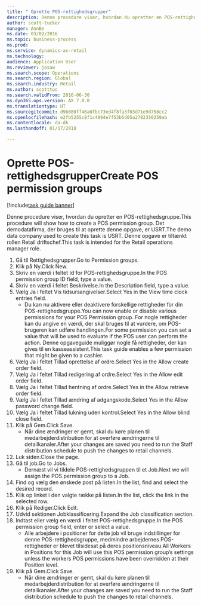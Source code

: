 ```yaml
--- 
title: " Oprette POS-rettighedsgrupper"
description: Denne procedure viser, hvordan du opretter en POS-rettighedsgruppe.
author: scott-tucker
manager: AnnBe
ms.date: 03/02/2016
ms.topic: business-process
ms.prod: 
ms.service: dynamics-ax-retail
ms.technology: 
audience: Application User
ms.reviewer: josaw
ms.search.scope: Operations
ms.search.region: Global
ms.search.industry: Retail
ms.author: scotttuc
ms.search.validFrom: 2016-06-30
ms.dyn365.ops.version: AX 7.0.0
ms.translationtype: HT
ms.sourcegitcommit: d9b080ff46a0fbc73ed4f8fa3f03d71e9d758cc2
ms.openlocfilehash: e2fb5255c8f1c4994e7f53b5d05a2782350259ab
ms.contentlocale: da-dk
ms.lasthandoff: 01/17/2018

---
```

# <a name="create-pos-permission-groups"></a><span data-ttu-id="6953d-103"> Oprette POS-rettighedsgrupper</span><span class="sxs-lookup"><span data-stu-id="6953d-103">Create POS permission groups</span></span>

[!include[task guide banner](../includes/task-guide-banner.md)]

<span data-ttu-id="6953d-104">Denne procedure viser, hvordan du opretter en POS-rettighedsgruppe.</span><span class="sxs-lookup"><span data-stu-id="6953d-104">This procedure will show how to create a POS permission group.</span></span> <span data-ttu-id="6953d-105">Det demodatafirma, der bruges til at oprette denne opgave, er USRT.</span><span class="sxs-lookup"><span data-stu-id="6953d-105">The demo data company used to create this task is USRT.</span></span> <span data-ttu-id="6953d-106">Denne opgave er tiltænkt rollen Retail driftschef.</span><span class="sxs-lookup"><span data-stu-id="6953d-106">This task is intended for the Retail operations manager role.</span></span>

1. <span data-ttu-id="6953d-107">Gå til Rettighedsgrupper.</span><span class="sxs-lookup"><span data-stu-id="6953d-107">Go to Permission groups.</span></span>
2. <span data-ttu-id="6953d-108">Klik på Ny.</span><span class="sxs-lookup"><span data-stu-id="6953d-108">Click New.</span></span>
3. <span data-ttu-id="6953d-109">Skriv en værdi i feltet Id for POS-rettighedsgruppe.</span><span class="sxs-lookup"><span data-stu-id="6953d-109">In the POS permission group ID field, type a value.</span></span>
4. <span data-ttu-id="6953d-110">Skriv en værdi i feltet Beskrivelse.</span><span class="sxs-lookup"><span data-stu-id="6953d-110">In the Description field, type a value.</span></span>
5. <span data-ttu-id="6953d-111">Vælg Ja i feltet Vis tidsursangivelser.</span><span class="sxs-lookup"><span data-stu-id="6953d-111">Select Yes in the View time clock entries field.</span></span>
    * <span data-ttu-id="6953d-112">Du kan nu aktivere eller deaktivere forskellige rettigheder for din POS-rettighedsgruppe.</span><span class="sxs-lookup"><span data-stu-id="6953d-112">You can now enable or disable various permissions for your POS Permission group.</span></span> <span data-ttu-id="6953d-113">For nogle rettigheder kan du angive en værdi, der skal bruges til at vurdere, om POS-brugeren kan udføre handlingen.</span><span class="sxs-lookup"><span data-stu-id="6953d-113">For some permission you can set a value that will be used to evaluate if the POS user can perform the action.</span></span>  <span data-ttu-id="6953d-114">Denne opgaveguide muliggør nogle få rettigheder, der kan gives til en kasseassistent.</span><span class="sxs-lookup"><span data-stu-id="6953d-114">This task guide enables a few permission that might be given to a cashier.</span></span>  
6. <span data-ttu-id="6953d-115">Vælg Ja i feltet Tillad oprettelse af ordre.</span><span class="sxs-lookup"><span data-stu-id="6953d-115">Select Yes in the Allow create order field.</span></span>
7. <span data-ttu-id="6953d-116">Vælg Ja i feltet Tillad redigering af ordre.</span><span class="sxs-lookup"><span data-stu-id="6953d-116">Select Yes in the Allow edit order field.</span></span>
8. <span data-ttu-id="6953d-117">Vælg Ja i feltet Tillad hentning af ordre.</span><span class="sxs-lookup"><span data-stu-id="6953d-117">Select Yes in the Allow retrieve order field.</span></span>
9. <span data-ttu-id="6953d-118">Vælg Ja i feltet Tillad ændring af adgangskode.</span><span class="sxs-lookup"><span data-stu-id="6953d-118">Select Yes in the Allow password change field.</span></span>
10. <span data-ttu-id="6953d-119">Vælg Ja i feltet Tillad lukning uden kontrol.</span><span class="sxs-lookup"><span data-stu-id="6953d-119">Select Yes in the Allow blind close field.</span></span>
11. <span data-ttu-id="6953d-120">Klik på Gem.</span><span class="sxs-lookup"><span data-stu-id="6953d-120">Click Save.</span></span>
    * <span data-ttu-id="6953d-121">Når dine ændringer er gemt, skal du køre planen til medarbejderdistribution for at overføre ændringerne til detailkanaler.</span><span class="sxs-lookup"><span data-stu-id="6953d-121">After your changes are saved you need to run the Staff distribution schedule to push the changes to retail channels.</span></span>  
12. <span data-ttu-id="6953d-122">Luk siden.</span><span class="sxs-lookup"><span data-stu-id="6953d-122">Close the page.</span></span>
13. <span data-ttu-id="6953d-123">Gå til job.</span><span class="sxs-lookup"><span data-stu-id="6953d-123">Go to Jobs.</span></span>
    * <span data-ttu-id="6953d-124">Dernæst vil vi tildele POS-rettighedsgruppen til et Job.</span><span class="sxs-lookup"><span data-stu-id="6953d-124">Next we will assign the POS permission group to a Job.</span></span>  
14. <span data-ttu-id="6953d-125">Find og vælg den ønskede post på listen.</span><span class="sxs-lookup"><span data-stu-id="6953d-125">In the list, find and select the desired record.</span></span>
15. <span data-ttu-id="6953d-126">Klik op linket i den valgte række på listen.</span><span class="sxs-lookup"><span data-stu-id="6953d-126">In the list, click the link in the selected row.</span></span>
16. <span data-ttu-id="6953d-127">Klik på Rediger.</span><span class="sxs-lookup"><span data-stu-id="6953d-127">Click Edit.</span></span>
17. <span data-ttu-id="6953d-128">Udvid sektionen Jobklassificering.</span><span class="sxs-lookup"><span data-stu-id="6953d-128">Expand the Job classification section.</span></span>
18. <span data-ttu-id="6953d-129">Indtast eller vælg en værdi i feltet POS-rettighedsgruppe.</span><span class="sxs-lookup"><span data-stu-id="6953d-129">In the POS permission group field, enter or select a value.</span></span>
    * <span data-ttu-id="6953d-130">Alle arbejdere i positioner for dette job vil bruge indstillinger for denne POS-rettighedsgruppe, medmindre arbejdernes POS-rettigheder er blevet tilsidesat på deres positionsniveau.</span><span class="sxs-lookup"><span data-stu-id="6953d-130">All Workers in Positions for this Job will use this POS permission group’s settings unless the workers POS permissions have been overridden at their Position level.</span></span>  
19. <span data-ttu-id="6953d-131">Klik på Gem.</span><span class="sxs-lookup"><span data-stu-id="6953d-131">Click Save.</span></span>
    * <span data-ttu-id="6953d-132">Når dine ændringer er gemt, skal du køre planen til medarbejderdistribution for at overføre ændringerne til detailkanaler.</span><span class="sxs-lookup"><span data-stu-id="6953d-132">After your changes are saved you need to run the Staff distribution schedule to push the changes to retail channels.</span></span>  


